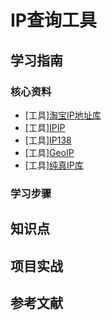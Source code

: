 # IP查询工具

## 学习指南

### 核心资料

* [工具][淘宝IP地址库](http://ip.taobao.com)
* [工具][IPIP](https://www.ipip.net/ip.html)
* [工具][IP138](https://www.ip138.com)
* [工具][GeoIP](https://geoip.com)
* [工具][纯真IP库](http://www.cz88.net)

### 学习步骤

## 知识点

## 项目实战

## 参考文献
